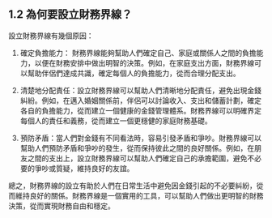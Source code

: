 ## 1.2 為何要設立財務界線？

設立財務界線有幾個原因：

1. 確定負擔能力： 財務界線能夠幫助人們確定自己、家庭或關係人之間的負擔能力，以便在財務安排中做出明智的決策。例如，在家庭支出方面，財務界線可以幫助伴侶們達成共識，確定每個人的負擔能力，從而合理分配支出。

2. 清楚地分配責任：設立財務界線可以幫助人們清晰地分配責任，避免出現金錢糾紛。例如，在邁入婚姻關係前，伴侶可以討論收入、支出和儲蓄計劃，確定各自的負擔能力，從而建立一個健康的金錢管理體系。財務界線可以明確界定每個人的責任和義務，從而建立一個更穩健的家庭財務基礎。

3. 預防矛盾：當人們對金錢有不同看法時，容易引發矛盾和爭吵。財務界線可以幫助人們預防矛盾和爭吵的發生，從而保持彼此之間的良好關係。例如，在朋友之間的支出上，設立財務界線可以幫助人們確定自己的承擔範圍，避免不必要的爭吵或質疑，維持良好的友誼。

總之，財務界線的設立有助於人們在日常生活中避免因金錢引起的不必要糾紛，從而維持良好的關係。財務界線是一個實用的工具，可以幫助人們做出更明智的財務決策，從而實現財務自由和穩定。